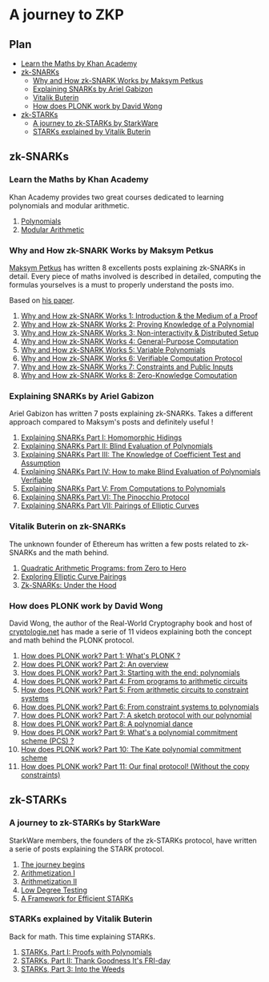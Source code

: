 # A journey to ZKP

## Plan

- [Learn the Maths by Khan Academy](#learn-the-maths-by-khan-academy)
- [zk-SNARKs](#zk-snarks)
  - [Why and How zk-SNARK Works by Maksym Petkus](#why-and-how-zk-snark-works-by-maksym-petkus)
  - [Explaining SNARKs by Ariel Gabizon](#explaining-snarks-by-ariel-gabizon)
  - [Vitalik Buterin](#vitalik-buterin-on-zk-snarks)
  - [How does PLONK work by David Wong](#how-does-plonk-work-by-david-wong)
- [zk-STARKs](#zk-starks)
  - [A journey to zk-STARKs by StarkWare](#a-journey-to-zk-starks-by-starkware)
  - [STARKs explained by Vitalik Buterin](#starks-explained-by-vitalik-buterin)

## zk-SNARKs

### Learn the Maths by Khan Academy

Khan Academy provides two great courses dedicated to learning polynomials and modular arithmetic.

1. [Polynomials](https://www.khanacademy.org/math/algebra-home/alg-polynomials)
2. [Modular Arithmetic](https://www.khanacademy.org/computing/computer-science/cryptography#modarithmetic)

### Why and How zk-SNARK Works by Maksym Petkus

[Maksym Petkus](https://twitter.com/maksympetkus) has written 8 excellents posts explaining zk-SNARKs in detail.
Every piece of maths involved is described in detailed, computing the formulas yourselves is a must to properly understand the posts imo.

Based on [his paper](https://arxiv.org/abs/1906.07221).

1. [Why and How zk-SNARK Works 1: Introduction & the Medium of a Proof](https://medium.com/@imolfar/why-and-how-zk-snark-works-8-zero-knowledge-computation-f120339c2c55)
2. [Why and How zk-SNARK Works 2: Proving Knowledge of a Polynomial](https://medium.com/@imolfar/why-and-how-zk-snark-works-2-proving-knowledge-of-a-polynomial-f817760e2805)
3. [Why and How zk-SNARK Works 3: Non-interactivity & Distributed Setup](https://medium.com/@imolfar/why-and-how-zk-snark-works-3-non-interactivity-distributed-setup-c0310c0e5d1c)
4. [Why and How zk-SNARK Works 4: General-Purpose Computation](https://medium.com/@imolfar/why-and-how-zk-snark-works-4-general-purpose-computation-dcdc8081ee42)
5. [Why and How zk-SNARK Works 5: Variable Polynomials](https://medium.com/@imolfar/why-and-how-zk-snark-works-5-variable-polynomials-3b4e06859e30)
6. [Why and How zk-SNARK Works 6: Verifiable Computation Protocol](https://medium.com/@imolfar/why-and-how-zk-snark-works-6-verifiable-computation-protocol-1aa19f95a5cc)
7. [Why and How zk-SNARK Works 7: Constraints and Public Inputs](https://medium.com/@imolfar/why-and-how-zk-snark-works-7-constraints-and-public-inputs-e95f6596dd1c)
8. [Why and How zk-SNARK Works 8: Zero-Knowledge Computation](https://medium.com/@imolfar/why-and-how-zk-snark-works-8-zero-knowledge-computation-f120339c2c55)

### Explaining SNARKs by Ariel Gabizon

Ariel Gabizon has written 7 posts explaining zk-SNARKs. Takes a different approach compared to Maksym's posts and definitely useful !

1. [Explaining SNARKs Part I: Homomorphic Hidings](https://electriccoin.co/blog/snark-explain/)
2. [Explaining SNARKs Part II: Blind Evaluation of Polynomials](https://electriccoin.co/blog/snark-explain2/)
3. [Explaining SNARKs Part III: The Knowledge of Coefficient Test and Assumption](https://electriccoin.co/blog/snark-explain3/)
4. [Explaining SNARKs Part IV: How to make Blind Evaluation of Polynomials Verifiable](https://electriccoin.co/blog/snark-explain4/)
5. [Explaining SNARKs Part V: From Computations to Polynomials](https://electriccoin.co/blog/snark-explain5/)
6. [Explaining SNARKs Part VI: The Pinocchio Protocol](https://electriccoin.co/blog/snark-explain6/)
7. [Explaining SNARKs Part VII: Pairings of Elliptic Curves](https://electriccoin.co/blog/snark-explain7/)

### Vitalik Buterin on zk-SNARKs

The unknown founder of Ethereum has written a few posts related to zk-SNARKs and the math behind.

1. [Quadratic Arithmetic Programs: from Zero to Hero](https://medium.com/@VitalikButerin/quadratic-arithmetic-programs-from-zero-to-hero-f6d558cea649)
2. [Exploring Elliptic Curve Pairings](https://medium.com/@VitalikButerin/exploring-elliptic-curve-pairings-c73c1864e627)
3. [Zk-SNARKs: Under the Hood](https://medium.com/@VitalikButerin/zk-snarks-under-the-hood-b33151a013f6)

### How does PLONK work by David Wong

David Wong, the author of the Real-World Cryptography book and host of [cryptologie.net](https://www.cryptologie.net/) has made a serie of 11 videos explaining both the concept and math behind the PLONK protocol.

1. [How does PLONK work? Part 1: What's PLONK ?](https://www.youtube.com/watch?v=RUZcam_jrz0&list=PLBJMt6zV1c7Gh9Utg-Vng2V6EYVidTFCC&index=1)
2. [How does PLONK work? Part 2: An overview](https://www.youtube.com/watch?v=P1JeN30RdwQ&list=PLBJMt6zV1c7Gh9Utg-Vng2V6EYVidTFCC&index=2)
3. [How does PLONK work? Part 3: Starting with the end: polynomials](https://www.youtube.com/watch?v=P1JeN30RdwQ&list=PLBJMt6zV1c7Gh9Utg-Vng2V6EYVidTFCC&index=3)
4. [How does PLONK work? Part 4: From programs to arithmetic circuits](https://www.youtube.com/watch?v=P1JeN30RdwQ&list=PLBJMt6zV1c7Gh9Utg-Vng2V6EYVidTFCC&index=4)
5. [How does PLONK work? Part 5: From arithmetic circuits to constraint systems](https://www.youtube.com/watch?v=P1JeN30RdwQ&list=PLBJMt6zV1c7Gh9Utg-Vng2V6EYVidTFCC&index=5)
6. [How does PLONK work? Part 6: From constraint systems to polynomials](https://www.youtube.com/watch?v=P1JeN30RdwQ&list=PLBJMt6zV1c7Gh9Utg-Vng2V6EYVidTFCC&index=6)
7. [How does PLONK work? Part 7: A sketch protocol with our polynomial](https://www.youtube.com/watch?v=P1JeN30RdwQ&list=PLBJMt6zV1c7Gh9Utg-Vng2V6EYVidTFCC&index=7)
8. [How does PLONK work? Part 8: A polynomial dance](https://www.youtube.com/watch?v=P1JeN30RdwQ&list=PLBJMt6zV1c7Gh9Utg-Vng2V6EYVidTFCC&index=8)
9. [How does PLONK work? Part 9: What's a polynomial commitment scheme (PCS) ?](https://www.youtube.com/watch?v=P1JeN30RdwQ&list=PLBJMt6zV1c7Gh9Utg-Vng2V6EYVidTFCC&index=9)
10. [How does PLONK work? Part 10: The Kate polynomial commitment scheme](https://www.youtube.com/watch?v=P1JeN30RdwQ&list=PLBJMt6zV1c7Gh9Utg-Vng2V6EYVidTFCC&index=10)
11. [How does PLONK work? Part 11: Our final protocol! (Without the copy constraints)](https://www.youtube.com/watch?v=P1JeN30RdwQ&list=PLBJMt6zV1c7Gh9Utg-Vng2V6EYVidTFCC&index=11)


## zk-STARKs

### A journey to zk-STARKs by StarkWare

StarkWare members, the founders of the zk-STARKs protocol, have written a serie of posts explaining the STARK protocol.

1. [The journey begins](https://medium.com/starkware/stark-math-the-journey-begins-51bd2b063c71)
2. [Arithmetization I](https://medium.com/starkware/arithmetization-i-15c046390862)
3. [Arithmetization II](https://medium.com/starkware/arithmetization-ii-403c3b3f4355)
4. [Low Degree Testing](https://medium.com/starkware/low-degree-testing-f7614f5172db)
5. [A Framework for Efficient STARKs](https://medium.com/starkware/a-framework-for-efficient-starks-19608ba06fbe)

### STARKs explained by Vitalik Buterin

Back for math. This time explaining STARKs.

1. [STARKs, Part I: Proofs with Polynomials](https://vitalik.ca/general/2017/11/09/starks_part_1.html)
2. [STARKs, Part II: Thank Goodness It's FRI-day](https://vitalik.ca/general/2017/11/22/starks_part_2.html)
3. [STARKs, Part 3: Into the Weeds](https://vitalik.ca/general/2018/07/21/starks_part_3.html)
